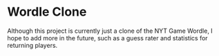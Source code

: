 <h1>Wordle Clone</h1>
<p>Although this project is currently just a clone of the NYT Game Wordle, I hope to add more in the future, such as a guess rater and statistics for returning players.</p>
